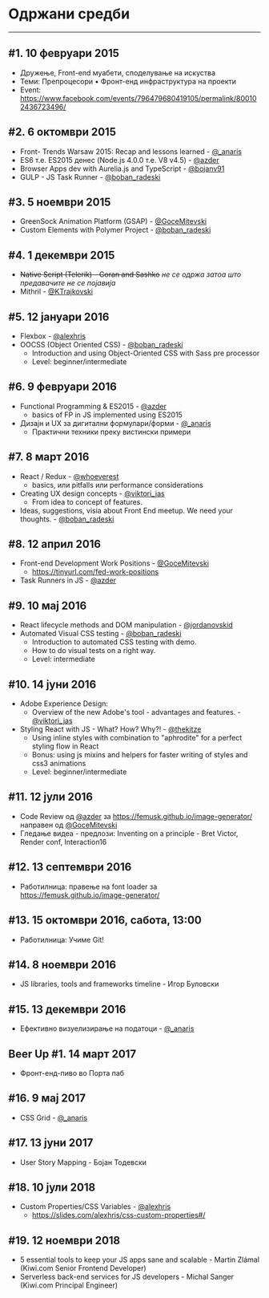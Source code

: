 # Одржани средби

---

## #1. 10 февруари 2015

- Дружење, Front-end муабети, споделување на искуства
- Теми: Препроцесори • Фронт-енд инфраструктура на проекти
- Event: <https://www.facebook.com/events/796479680419105/permalink/800102436723496/>

## #2. 6 октомври 2015

- Front- Trends Warsaw 2015: Recap and lessons learned - [@_anaris]
- ES6 т.е. ES2015 денес (Node.js 4.0.0 т.е.  V8 v4.5) - [@azder]
- Browser Apps dev with Aurelia.js and TypeScript - [@bojanv91]
- GULP - JS Task Runner - [@boban_radeski]

## #3. 5 ноември 2015

- GreenSock Animation Platform (GSAP) - [@GoceMitevski]
- Custom Elements with Polymer Project - [@boban_radeski]

## #4. 1 декември 2015

- ~~Native Script (Telerik) - Goran and Sashko~~ _не се одржа затоа што предавачите не се појавија_
- Mithril - [@KTrajkovski]

## #5. 12 јануари 2016

- Flexbox - [@alexhris]
- OOCSS (Object Oriented CSS) - [@boban_radeski]
  - Introduction and using Object-Oriented CSS with Sass pre processor
  - Level: beginner/intermediate

## #6. 9 февруари 2016

- Functional Programming & ES2015 -  [@azder]
  - basics of FP in JS implemented using ES2015
- Дизајн и UX за дигитални формулари/форми - [@_anaris]
  - Практични техники преку вистински примери

## #7. 8 март 2016

- React / Redux - [@whoeverest]
  - basics, или pitfalls или performance considerations
- Creating UX design concepts - [@viktori_jas]
  - From idea to concept of features.
- Ideas, suggestions, visia about Front End meetup. We need your thoughts. - [@boban_radeski]

## #8. 12 април 2016

- Front-end Development Work Positions - [@GoceMitevski]
  - <https://tinyurl.com/fed-work-positions>
- Task Runners in JS - [@azder]

## #9. 10 мај 2016

- React lifecycle methods and DOM manipulation - [@jordanovskid]
- Automated Visual CSS testing - [@boban_radeski]
  - Introduction to automated CSS testing with demo.
  - How to do visual tests on a right way.
  - Level: intermediate

## #10. 14 јуни 2016

- Adobe Experience Design:
  - Overview of the new Adobe's tool - advantages and features. - [@viktori_jas]
- Styling React with JS -  What? How? Why?! - [@thekitze]
  - Using inline styles with combination to "aphrodite" for a perfect styling flow in React
  - Bonus: using js mixins and helpers for faster writing of styles and css3 animations
  - Level: beginner/intermediate

## #11. 12 јули 2016

- Code Review од [@azder] за <https://femusk.github.io/image-generator/> направен од [@GoceMitevski]
- Гледање видеа - предлози: Inventing on a principle - Bret Victor, Render conf, Interaction16

## #12. 13 септември 2016

- Работилница: правење на font loader за <https://femusk.github.io/image-generator/>

## #13. 15 октомври 2016, сабота, 13:00

- Работилница: Учиме Git!

## #14. 8 ноември 2016

- JS libraries, tools and frameworks timeline - Игор Буловски

## #15. 13 декември 2016

- Ефективно визуелизирање на податоци - [@_anaris]

## Beer Up #1. 14 март 2017

- Фронт-енд-пиво во Порта паб

## #16. 9 мај 2017 

- CSS Grid - [@_anaris]

## #17. 13 јуни 2017

- User Story Mapping - Бојан Тодевски

## #18. 10 јули 2018

- Custom Properties/CSS Variables - [@alexhris]
    - <https://slides.com/alexhris/css-custom-properties#/>

## #19. 12 ноември 2018

- 5 essential tools to keep your JS apps sane and scalable - Martin Zlámal (Kiwi.com Senior Frontend Developer)
- Serverless back-end services for JS developers - Michal Sanger (Kiwi.com Principal Engineer)


[@_anaris]:         https://twitter.com/_anaris         "Ана Ристеска"
[@alexhris]:        https://twitter.com/alexhris        "Сандра"
[@azder]:           https://twitter.com/azder           "Горан Пеоски"
[@GoceMitevski]:    https://twitter.com/GoceMitevski    "Гоце Митевски"
[@boban_radeski]:   https://twitter.com/boban_radeski   "Бобан Радески"
[@bojanv91]:        https://twitter.com/bojanv91        "Бојан Велјановски"
[@KTrajkovski]:     https://twitter.com/KTrajkovski     "Кристијан Трајковски"
[@jordanovskid]:    https://twitter.com/jordanovskid    "Душко Јордановски"
[@whoeverest]:      https://twitter.com/whoeverest      "Андреј Т"
[@viktori_jas]:     https://twitter.com/viktori_jas     "Викторија Бачварова"
[@thekitze]:        https://twitter.com/thekitze        "Кристијан Ристовски"
